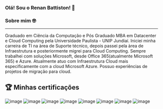 ### Olá! Sou o Renan Battiston! 👋


### Sobre mim 🤓 
____________________________________________________________________________________________________________________
Graduado em Ciência da Computação e Pós Graduado MBA em Datacenter e Cloud Computing pela Universidade Paulista - 
UNIP Jundiaí. Iniciei minha carreira de TI na àrea de Suporte técnico, depois passei pela àrea de Infraestrutura e posteriormente migrei para Cloud Computing. Sempre trabalhei com soluções Microsoft, desde Office 365(atualmente Microsoft 365) e Azure. Atualmente atuo com Infraestrutura Cloud mais especificamente com a cloud Microsoft Azure. Possuo experiências de projetos de migração para cloud.


## 🏆 Minhas certificações

![image](https://user-images.githubusercontent.com/122320728/213888368-59d7638b-60bf-4e0a-8135-46315faab9fb.png)
![image](https://user-images.githubusercontent.com/122320728/213888387-edf5f952-c846-4aea-a07d-80a29a419442.png)
![image](https://user-images.githubusercontent.com/122320728/213888401-e90ea339-2254-4578-97d2-39e237f51536.png)
![image](https://user-images.githubusercontent.com/122320728/213888409-e8aa3233-e1eb-48c9-ba27-0b419a7459e9.png)
![image](https://user-images.githubusercontent.com/122320728/213888413-3a803b59-3900-4383-913e-9feafa3e1b4f.png)
![image](https://user-images.githubusercontent.com/122320728/213888417-4162207d-0155-4c9d-ac90-de0fae652c25.png)
![image](https://user-images.githubusercontent.com/122320728/213888420-4acb31d0-e78c-48c6-99df-2fd619507d10.png)
![image](https://user-images.githubusercontent.com/122320728/213888425-f182aac7-7bed-4035-aa05-6a2b2cdd847d.png)


<!--
**renanbattiston/renanbattiston** is a ✨ _special_ ✨ repository because its `README.md` (this file) appears on your GitHub profile.

Here are some ideas to get you started:

- 🔭 I’m currently working on ...
- 🌱 I’m currently learning ...
- 👯 I’m looking to collaborate on ...
- 🤔 I’m looking for help with ...
- 💬 Ask me about ...
- 📫 How to reach me: ...
- 😄 Pronouns: ...
- ⚡ Fun fact: ...
-->
